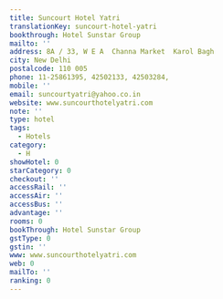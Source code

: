 ```yaml
---
title: Suncourt Hotel Yatri
translationKey: suncourt-hotel-yatri
bookthrough: Hotel Sunstar Group
mailto: ''
address: 8A / 33, W E A  Channa Market  Karol Bagh
city: New Delhi
postalcode: 110 005
phone: 11-25861395, 42502133, 42503284,
mobile: ''
email: suncourtyatri@yahoo.co.in
website: www.suncourthotelyatri.com
note: ''
type: hotel
tags:
  - Hotels
category:
  - H
showHotel: 0
starCategory: 0
checkout: ''
accessRail: ''
accessAir: ''
accessBus: ''
advantage: ''
rooms: 0
bookThrough: Hotel Sunstar Group
gstType: 0
gstin: ''
www: www.suncourthotelyatri.com
web: 0
mailTo: ''
ranking: 0
---
```








